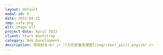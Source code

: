 ```yaml
---
layout: default
modal-id: 8
date: 2022-04-22
img: safe.png
alt: image-alt
project-date: April 2022
client: Start Bootstrap
category: Web Development
description: 预测射击<br /> ![方向变量处理图](img/robot_pic/1.png)<br />  在每个时刻，预测我们试图移动的绝对角度。我们保持垂直于波源的绝对角度是简单的轨道。一旦我们有了这个角度，只需将它传递给Wall Smoothing() 方法即可获得移动的角度。考虑最大加速度acceleration (1.0) 、减速度deceleration (2.0) 和最大转弯率maxTurning。<br />*核心代码片段<br /> ![核心代码](/img/robot_pic/2.png)<br />*运行截图<br /> ![运行截图1](/img/robot_pic/3.png)<br />![运行截图2](/img/robot_pic/4.png)<br />![运行截图3](/img/robot_pic/5.png)<br />![运行截图4](/img/robot_pic/6.png)<br />截图中看到目标机器人Target的位置在移动，同时LiuRobot2预测了目标机器人Target的位置，并用雷达指出预测位置。
---
```

